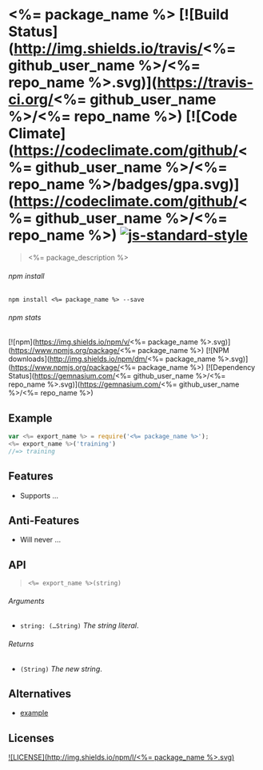 # <%= package_name %> [![Build Status](http://img.shields.io/travis/<%= github_user_name %>/<%= repo_name %>.svg)](https://travis-ci.org/<%= github_user_name %>/<%= repo_name %>) [![Code Climate](https://codeclimate.com/github/<%= github_user_name %>/<%= repo_name %>/badges/gpa.svg)](https://codeclimate.com/github/<%= github_user_name %>/<%= repo_name %>) [![js-standard-style](https://img.shields.io/badge/code%20style-standard-brightgreen.svg?style=flat)](https://github.com/feross/standard)

> <%= package_description %>

###### npm install

    npm install <%= package_name %> --save

###### npm stats

[![npm](https://img.shields.io/npm/v/<%= package_name %>.svg)](https://www.npmjs.org/package/<%= package_name %>) [![NPM downloads](http://img.shields.io/npm/dm/<%= package_name %>.svg)](https://www.npmjs.org/package/<%= package_name %>) [![Dependency Status](https://gemnasium.com/<%= github_user_name %>/<%= repo_name %>.svg)](https://gemnasium.com/<%= github_user_name %>/<%= repo_name %>)

## Example

```js
var <%= export_name %> = require('<%= package_name %>');
<%= export_name %>('training')
//=> training
```

## Features

* Supports …

## Anti-Features

* Will never …

## API

> `<%= export_name %>(string)`

###### Arguments

 * `string: (…String)` _The string literal_.

###### Returns

 * `(String)` _The new string_.

## Alternatives

* [example](https://example.com)

## Licenses

[![LICENSE](http://img.shields.io/npm/l/<%= package_name %>.svg)](license)


